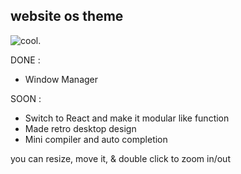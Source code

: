 ## website os theme
![cool.](./Video_2025-09-03_02-22-51.gif)


DONE :
- Window Manager

SOON :
- Switch to React and make it modular
  like function
- Made retro desktop design
- Mini compiler and auto completion

you can resize, move it, & double click to zoom in/out
